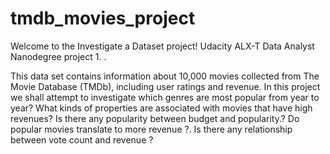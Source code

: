 # tmdb_movies_project
Welcome to the Investigate a Dataset project! Udacity ALX-T Data Analyst Nanodegree project 1. .

This data set contains information about 10,000 movies collected from The Movie Database (TMDb), including user ratings and revenue. In this project we shall attempt to investigate which genres are most popular from year to year? What kinds of properties are associated with movies that have high revenues? Is there any popularity between budget and popularity.? Do popular movies translate to more revenue ?. Is there any relationship between vote count and revenue ?
